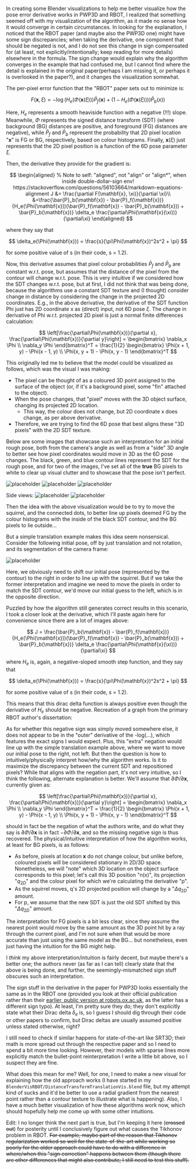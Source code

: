 In creating some Blender visualizations to help me better visualize how the pose error derivative works in PWP3D and RBOT, I realized that something seemed off with my visualization of the algorithm, as it made no sense how it would converge in certain circumstances. In looking for the explanation, I noticed that the RBOT paper (and maybe also the PWP3D one) might have some sign discrepancies; when taking the derivative, one component that should be negated is not, and I do not see this change in sign compensated for (at least, not explicitly/intentionally; keep reading for more details) elsewhere in the formula. The sign change would​ explain why the algorithm converges in the example that had confused me, but I cannot find where the detail is explained in the original paper(perhaps I am missing it, or perhaps it is overlooked in the paper?), and it changes the visualization somewhat. 

The per-pixel error function that the "RBOT" paper sets out to minimize is:

$$
F(\mathbf{x}, \xi) = -\log(H_e(\Phi(\mathbf{x}(\xi)))\bar{P}_f(\mathbf{x}) + (1 - H_e(\Phi(\mathbf{x}(\xi))))\bar{P}_b(x))
$$

Here, $H_e$ represents a smooth heaviside function with a negative (!!!) slope. Meanwhile, $\Phi$ represents the signed distance transform (SDT) (where background (BG) distances are positive, and foreground (FG) distances are negative), while $\bar{P}_f$ and $\bar{P}_b$ represent the probability that 2D pixel location "$\mathbf{x}$" is FG or BG, respectively, based on colour histograms. Finally, $\mathbf{x}(\xi)$ just represents that the 2D pixel position is a function of the 6D pose parameter $\xi$.

Then, the derivative they provide for the gradient is:

$$
\begin{aligned} % Note to self: "aligned", not "align" or "align*", when inside double-dollar-sign env! https://stackoverflow.com/questions/56103664/markdown-equations-alignment
J &= \frac{\partial F(\mathbf{x}, \xi)}{\partial \xi}\\ &=\frac{\bar{P}_b(\mathbf{x}) - \bar{P}_f(\mathbf{x})}{H_e(\Phi(\mathbf{x}))(\bar{P}_f(\mathbf{x}) - \bar{P}_b(\mathbf{x})) + \bar{P}_b(\mathbf{x})} \delta_e \frac{\partial\Phi(\mathbf{x}(\xi))}{\partial\xi}
\end{aligned}
$$

where they say that

$$
\delta_e(\Phi(\mathbf{x})) = \frac{s}{\pi\Phi(\mathbf{x})^2s^2 + \pi}
$$

for some positive value of s (in their code, s = 1.2).

Now, this derivative assumes that pixel colour probabilities $\bar{P}_f$ and $\bar{P}_b$ are constant w.r.t. pose, but assumes that the distance of the pixel from the contour will change w.r.t. pose. This is very intuitive if we considered how the SDT changes w.r.t. pose, but at first, I did not think that was being done, because the algorithms use a constant SDT texture and (I thought) consider change in distance by considering the change in the projected 2D coordinates. E.g., in the above derivative, the derivative of the SDT function Phi just has 2D coordinate x as (direct) input, not 6D pose $\xi$. The change in derivative of Phi w.r.t. projected 2D pixel is just a normal finite differences calculation:

$$
\left[\frac{\partial\Phi(\mathbf{x})}{\partial x}, \frac{\partial\Phi(\mathbf{x})}{\partial y}\right] = \begin{bmatrix} \nabla_x \Phi \\ \nabla_y \Phi \end{bmatrix}^T = \frac{1}{2} \begin{bmatrix} \Phi(x + 1, y) - \Phi(x - 1, y) \\ \Phi(x, y + 1) - \Phi(x, y - 1) \end{bmatrix}^T
$$

This originally led me to believe that the model could be visualized as follows, which was the visual I was making:

- The pixel can be thought of as a coloured 3D point assigned to the surface of the object (or, if it's a background pixel, some "fin" attached to the object).
- When the pose changes, that "pixel" moves with the 3D object surface, changing its projected 2D location.
  - This way, the colour does not change, but 2D coordinate x does change, as per above derivative.
- Therefore, we are trying to find the 6D pose that best aligns these "3D pixels" with the 2D SDT texture.

Below are some images that showcase such an interpretation for an initial rough pose, both from the camera's angle as well as from a "side" 3D angle to better see how pixel coordinates would move in 3D as the 6D pose changes. The black, green, and blue contour lines represent the SDT for the rough pose, and for two of the images, I've set all of the **true** BG pixels to white to clear up visual clutter and to showcase that the pose isn't perfect. 

![placeholder](./BlenderVisRBOT/renders/01-InitialPose.png)
![placeholder](./BlenderVisRBOT/renders/02-PixelDots.png)
![placeholder](./BlenderVisRBOT/renders/03-FG-Only.png)

Side views:
![placeholder](./BlenderVisRBOT/renders/Side-02-PixelDots.png)
![placeholder](./BlenderVisRBOT/renders/Side-03-FG-Only.png)

<!--
![placeholder](./BlenderVisRBOT/renders/04-FirstIteration.png)
![placeholder](./BlenderVisRBOT/renders/05-FinalPose.png)
![placeholder](./BlenderVisRBOT/renders/06-FinalPoseNoDots.png)


![placeholder](./BlenderVisRBOT/renders/Side-04-FirstIteration.png)
![placeholder](./BlenderVisRBOT/renders/Side-05-FinalPose.png)
-->

Then the idea with the above visualization would be to try to move the squirrel, and the connected dots, to better line up pixels deemed FG by the colour histograms with the inside of the black SDT contour, and the BG pixels to lie outside...

But a simple translation example makes this idea seem nonsensical. Consider the following initial pose, off by just translation and not rotation, and its segmentation of the camera frame:

![placeholder](./BlenderVisRBOT/renders/squirrelShiftFront.png)
<!--![placeholder](./BlenderVisRBOT/renders/squirrelShiftSide.png)-->

Here, we obviously need to shift our initial pose (represented by the contour) to the right in order to line up with the squirrel. But if we take the former interpretation and imagine we need to move the pixels in order to match the SDT contour, we'd move our initial guess to the left, which is in the opposite direction.

Puzzled by how the algorithm still generates correct results in this scenario, I took a closer look at the derivative, which I'll paste again here for convenience since there are a lot of images above:

$$
J = \frac{\bar{P}_b(\mathbf{x}) - \bar{P}_f(\mathbf{x})}{H_e(\Phi(\mathbf{x}))(\bar{P}_f(\mathbf{x}) - \bar{P}_b(\mathbf{x})) + \bar{P}_b(\mathbf{x})} \delta_e \frac{\partial\Phi(\mathbf{x}(\xi))}{\partial\xi}
$$

where $H_e$ is, again, a negative-sloped smooth step function, and they say that 

$$
\delta_e(\Phi(\mathbf{x})) = \frac{s}{\pi\Phi(\mathbf{x})^2s^2 + \pi}
$$

for some positive value of s (in their code, s = 1.2).

This means that this dirac delta function is always positive even though the derivative of $H_e$ should be negative. Recreation of a graph from the primary RBOT author's dissertation:


As for whether this negative sign was simply moved somewhere else, it does not appear to be in the "outer" derivative of the -log(...), which features the exact signs I would expect. Plus, this "extra" negation would line up with the simple translation example above, where we want to move our initial pose to the right, not left. But then the question is how to intuitively/physically interpret how/why the algorithm works. Is it to maximize​ the discrepancy between the current SDT and repositioned pixels? While that aligns with the negation part, it's not very intuitive, so I think the following, alternate explanation is better. We'll assume that $\partial \Phi /\partial \mathbf{x}$, currently given as:


$$
\left[\frac{\partial\Phi(\mathbf{x})}{\partial x}, \frac{\partial\Phi(\mathbf{x})}{\partial y}\right] = \begin{bmatrix} \nabla_x \Phi \\ \nabla_y \Phi \end{bmatrix}^T = \frac{1}{2} \begin{bmatrix} \Phi(x + 1, y) - \Phi(x - 1, y) \\ \Phi(x, y + 1) - \Phi(x, y - 1) \end{bmatrix}^T
$$

should in fact be the negation of what the authors write, and do what they say is $\partial \Phi /\partial \mathbf{x}$ is in fact $-\partial \Phi /\partial \mathbf{x}$, and so the missing negative sign is thus recovered. The physical/intuitive interpretation of how the algorithm works, at least for BG pixels, is as follows:

- As before, pixels at location $\mathbf{x}$ do not change colour, but unlike before, coloured pixels will be considered stationary in 2D/3D space. Nonetheless, we will "note" which 3D location on the object surface corresponds to this pixel; let's call this 3D position "n(x)", its projection "$q_{2D}$" and the colour pixel for which we're calculating the derivative "p".
- As the squirrel moves, q's 2D projected position will change by a "$\Delta q_{2D}$" amount. 
- For p, we assume that the new SDT is just the old SDT shifted by this "$\Delta q_{2D}$" amount.

The interpretation for FG pixels is a bit less clear, since they assume the nearest point would move by the same amount as the 3D point hit by a ray through the current pixel, and I'm not sure when that would be more accurate than just using the same model as the BG... but nonetheless, even just having the intuition for the BG might help.

I _think_ my above interpretation/intuition is fairly decent, but maybe there's a better one; the authors never (as far as I can tell) clearly state that the above is being done, and further, the seemingly-mismatched sign stuff obscures such an interpretation.

The sign stuff in the derivative in the paper for PWP3D looks essentially the same as in the RBOT one (provided you look at their official publication rather than their [earlier, public version at robots.ox.ac.uk](https://www.robots.ox.ac.uk/~victor/pdfs/prisacariu_reid_ijcv2012_draft.pdf), as the latter has a different sign typo). At least, I'm pretty sure they do; they don't explicitly state what their Dirac delta $\delta_e$ is, so I guess I should dig through their code or other papers to confirm, but Dirac deltas are usually assumed positive unless stated otherwise, right?

<!--
$$
P(\Phi\vert\Omega) = \Pi_{\mathbf{x} \in \Omega}(H_e(\Phi)P_f + (1 - H_e(\Phi))P_b) \implies \\
E(\Phi) = -\log(P(\Phi\vert\Omega)) = -\sum_{i=1}^N\log(H_e(\Phi)P_f + (1 - H_e(\Phi))P_b)
$$

where $\Omega$ is the set of all pixels being considered. Then, they use $\lambda_i$ instead of $\xi_i$ to represent pose parameters and provide the differentiation of:

$$
\frac{\partial E}{\partial \lambda_i} = -\sum_{i=i}^N \frac{P_f - P_b}{H_e(\Phi)P_f + (1 - H_e(\Phi))P_b} \frac{\partial H_e(\Phi)}{\partial \lambda_i}
$$
-->

I still need to check if similar happens for state-of-the-art like SRT3D; their math is more spread out through the respective paper and so I need to spend a bit more time looking. However, their models with sparse lines more explicitly match the bullet-point reinterpretation I write a little bit above, so I suspect they are fine.

What does this mean for me? Well, for one, I need to make a new visual for explaining how the old approach works (I have started in my `BlenderVisRBOT/DistanceTransformTranslationVis.blend` file, but my attempt kind of sucks and it'd be better to use a radial gradient from the nearest point rather than a contour texture to illustrate what is happening). Also, I have a much better visualization of how these algorithms work now, which should hopefully help me come up with some other intuitions.  

Edit: I no longer think the next part is true, but I'm keeping it here (~~crossed out~~) for posterity until I conclusively figure out what causes the Tikhonov problem in RBOT. ~~For example, maybe part of the reason that Tikhonov regularization worked so well for the state-of-the-art while working so poorly for the older approach could have to do with a difference in where/when this "sign correction" happens between them (though there are other differences that might also contribute; I still need to test this stuff).~~


